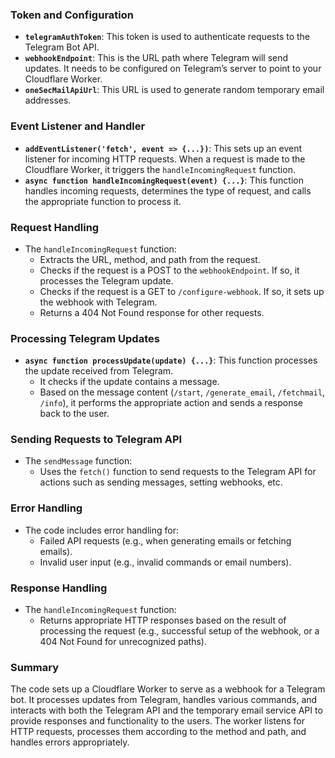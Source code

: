 ### Token and Configuration

- **`telegramAuthToken`**: This token is used to authenticate requests to the Telegram Bot API.
- **`webhookEndpoint`**: This is the URL path where Telegram will send updates. It needs to be configured on Telegram’s server to point to your Cloudflare Worker.
- **`oneSecMailApiUrl`**: This URL is used to generate random temporary email addresses.

### Event Listener and Handler

- **`addEventListener('fetch', event => {...})`**: This sets up an event listener for incoming HTTP requests. When a request is made to the Cloudflare Worker, it triggers the `handleIncomingRequest` function.
- **`async function handleIncomingRequest(event) {...}`**: This function handles incoming requests, determines the type of request, and calls the appropriate function to process it.

### Request Handling

- The `handleIncomingRequest` function:
  - Extracts the URL, method, and path from the request.
  - Checks if the request is a POST to the `webhookEndpoint`. If so, it processes the Telegram update.
  - Checks if the request is a GET to `/configure-webhook`. If so, it sets up the webhook with Telegram.
  - Returns a 404 Not Found response for other requests.

### Processing Telegram Updates

- **`async function processUpdate(update) {...}`**: This function processes the update received from Telegram.
  - It checks if the update contains a message.
  - Based on the message content (`/start`, `/generate_email`, `/fetchmail`, `/info`), it performs the appropriate action and sends a response back to the user.

### Sending Requests to Telegram API

- The `sendMessage` function:
  - Uses the `fetch()` function to send requests to the Telegram API for actions such as sending messages, setting webhooks, etc.

### Error Handling

- The code includes error handling for:
  - Failed API requests (e.g., when generating emails or fetching emails).
  - Invalid user input (e.g., invalid commands or email numbers).

### Response Handling

- The `handleIncomingRequest` function:
  - Returns appropriate HTTP responses based on the result of processing the request (e.g., successful setup of the webhook, or a 404 Not Found for unrecognized paths).

### Summary

The code sets up a Cloudflare Worker to serve as a webhook for a Telegram bot. It processes updates from Telegram, handles various commands, and interacts with both the Telegram API and the temporary email service API to provide responses and functionality to the users. The worker listens for HTTP requests, processes them according to the method and path, and handles errors appropriately.


